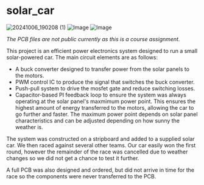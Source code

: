 # solar_car
![20241006_190208 (1)](https://github.com/user-attachments/assets/8429375f-b38d-4101-b26a-fb593ffa0a16)
![Image](https://github.com/user-attachments/assets/69b67532-8be0-4f2a-a504-522f4f5f946e)
![Image](https://github.com/user-attachments/assets/62ba5613-8f0d-467a-b030-b451a482d1b3)

*The PCB files are not public currently as this is a course assignment.*

This project is an efficient power electronics system designed to run a small solar-powered car. The main circuit elements are as follows:
- A buck converter designed to transfer power from the solar panels to the motors.
- PWM control IC to produce the signal that switches the buck converter.
- Push-pull system to drive the mosfet gate and reduce switching losses.
- Capacitor-based PI feedback loop to ensure the system was always operating at the solar panel's maxmimum power point. This ensures the highest amount of energy transferred to the motors, allowing the car to go further and faster.
The maximum power point depends on solar panel characteristics and can be adjusted depending on how sunny the weather is.

The system was constructed on a stripboard and added to a supplied solar car. We then raced against several other teams.
Our car easily won the first round, however the remainder of the race was cancelled due to weather changes so we did not get a chance to test it further.

A full PCB was also designed and ordered, but did not arrive in time for the race so the components were never transferred to the PCB.
